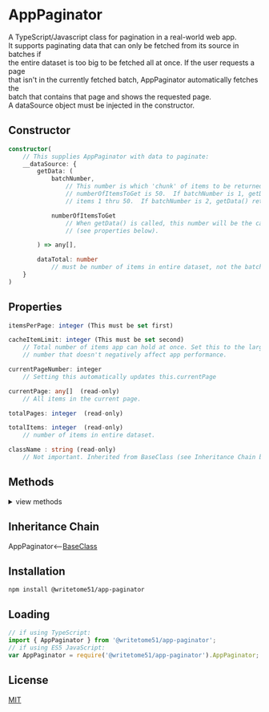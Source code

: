 # AppPaginator

A TypeScript/Javascript class for pagination in a real-world web app.   
It supports paginating data that can only be fetched from its source in batches if  
the entire dataset is too big to be fetched all at once.  If the user requests a page  
that isn't in the currently fetched batch, AppPaginator automatically fetches the  
batch that contains that page and shows the requested page.  
A dataSource object must be injected in the constructor.  


## Constructor
```ts
constructor(
    // This supplies AppPaginator with data to paginate:
    __dataSource: {
        getData: (
            batchNumber,
                // This number is which 'chunk' of items to be returned (i.e, say 
                // numberOfItemsToGet is 50.  If batchNumber is 1, getData() returns 
                // items 1 thru 50.  If batchNumber is 2, getData() returns items 51 thru 100).

            numberOfItemsToGet
                // When getData() is called, this number will be the cacheItemLimit 
                // (see properties below).

        ) => any[],

        dataTotal: number
            // must be number of items in entire dataset, not the batch.
    }
)
```

## Properties
```ts
itemsPerPage: integer (This must be set first)

cacheItemLimit: integer (This must be set second)
    // Total number of items app can hold at once. Set this to the largest
    // number that doesn't negatively affect app performance.

currentPageNumber: integer
    // Setting this automatically updates this.currentPage

currentPage: any[]  (read-only)
    // All items in the current page.

totalPages: integer  (read-only)

totalItems: integer  (read-only)
    // number of items in entire dataset.

className : string (read-only)
    // Not important. Inherited from BaseClass (see Inheritance Chain below).
```

## Methods
<details>
<summary>view methods</summary>

The methods below are not important to know about in order to use this  
class.  They're inherited from [BaseClass](https://github.com/writetome51/typescript-base-class#baseclass) .
```ts
protected   _createGetterAndOrSetterForEach(
                  propertyNames: string[],
                  configuration: IGetterSetterConfiguration
            ) : void
     /*********************
     Use this method when you have a bunch of properties that need getter and/or 
     setter functions that all do the same thing. You pass in an array of string 
     names of those properties, and the method attaches the same getter and/or 
     setter function to each property.
     IGetterSetterConfiguration is this object:
     {
         get_setterFunction?: (
             propertyName: string, index?: number, propertyNames?: string[]
         ) => Function,
             // get_setterFunction takes the property name as first argument and 
             // returns the setter function.  The setter function must take one 
             // parameter and return void.
     
         get_getterFunction?: (
             propertyName: string, index?: number, propertyNames?: string[]
         ) => Function
             // get_getterFunction takes the property name as first argument and 
             // returns the getter function.  The getter function must return something.
     }
     *********************/ 
   
   
protected   _returnThis_after(voidExpression: any) : this
    // voidExpression is executed, then function returns this.
    // Even if voidExpression returns something, the returned data isn't used.

protected   _runMethod_and_returnThis(
    callingObject, 
    method: Function, 
    methodArgs: any[], 
    additionalAction?: Function // takes the result returned by method as an argument.
) : this
```
</details>


## Inheritance Chain

AppPaginator<--[BaseClass](https://github.com/writetome51/typescript-base-class#baseclass)


## Installation

`npm install @writetome51/app-paginator`

## Loading
```ts
// if using TypeScript:
import { AppPaginator } from '@writetome51/app-paginator';
// if using ES5 JavaScript:
var AppPaginator = require('@writetome51/app-paginator').AppPaginator;
```

## License
[MIT](https://choosealicense.com/licenses/mit/)
